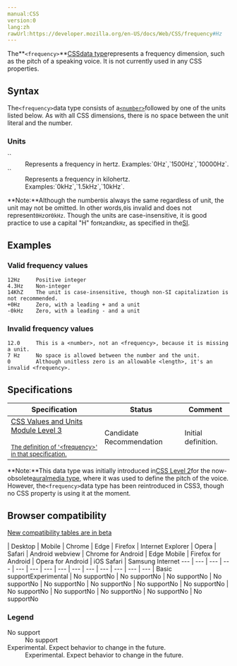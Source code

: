 ```yaml
---
manual:CSS
version:0
lang:zh
rawUrl:https://developer.mozilla.org/en-US/docs/Web/CSS/frequency#Hz
---
```






The**`<frequency>`**[CSS](%427 "")[data type](%27786 "")represents a frequency dimension, such as the pitch of a speaking voice. It is not currently used in any CSS properties.


## Syntax<a name="Syntax"></a>


The`<frequency>`data type consists of a[`<number>`](%4564 "The <number> CSS data type represents a number, being either an integer or a number with a fractional component.")followed by one of the units listed below. As with all CSS dimensions, there is no space between the unit literal and the number.


### Units<a name="Units"></a>
<dl><dt id=''>``</dt><dd>Represents a frequency in hertz. Examples:`0Hz`,`1500Hz`,`10000Hz`.</dd><dt id=''>``</dt><dd>Represents a frequency in kilohertz. Examples:`0kHz`,`1.5kHz`,`10kHz`.</dd></dl>

**Note:**Although the number`0`is always the same regardless of unit, the unit may not be omitted. In other words,`0`is invalid and does not represent`0Hz`or`0kHz`. Though the units are case-insensitive, it is good practice to use a capital &quot;H&quot; for`Hz`and`kHz`, as specified in the[SI](%30277 "http://en.wikipedia.org/wiki/International_System_of_Units").



## Examples<a name="Examples"></a>

### Valid frequency values<a name="Valid_frequency_values"></a>

```
12Hz     Positive integer
4.3Hz    Non-integer
14KhZ    The unit is case-insensitive, though non-SI capitalization is not recommended.
+0Hz     Zero, with a leading + and a unit
-0kHz    Zero, with a leading - and a unit
```

### Invalid frequency values<a name="Invalid_frequency_values"></a>

```
12.0     This is a <number>, not an <frequency>, because it is missing a unit.
7 Hz     No space is allowed between the number and the unit.
0        Although unitless zero is an allowable <length>, it's an invalid <frequency>.
```

## Specifications<a name="Specifications"></a>

Specification | Status | Comment 
 ---  |  ---  |  ---  | 
[CSS Values and Units Module Level 3<br></br><small>The definition of &#39;&lt;frequency&gt;&#39; in that specification.</small>](%30279 "") | Candidate Recommendation | Initial definition. 



**Note:**This data type was initially introduced in[CSS Level 2](%33476 "http://www.w3.org/TR/CSS2/")for the now-obsolete[aural](%30281 "aural")[media type](%30562 ""), where it was used to define the pitch of the voice. However, the`<frequency>`data type has been reintroduced in CSS3, though no CSS property is using it at the moment.



## Browser compatibility<a name="Browser_compatibility"></a>
[New compatibility tables are in beta<i></i>](%3360 "")

 | <abbr>Desktop<i></i></abbr> | <abbr>Mobile<i></i></abbr> 
 | <abbr>Chrome<i></i></abbr> | <abbr>Edge<i></i></abbr> | <abbr>Firefox<i></i></abbr> | <abbr>Internet Explorer<i></i></abbr> | <abbr>Opera<i></i></abbr> | <abbr>Safari<i></i></abbr> | <abbr>Android webview<i></i></abbr> | <abbr>Chrome for Android<i></i></abbr> | <abbr>Edge Mobile<i></i></abbr> | <abbr>Firefox for Android<i></i></abbr> | <abbr>Opera for Android<i></i></abbr> | <abbr>iOS Safari<i></i></abbr> | <abbr>Samsung Internet<i></i></abbr> 
 ---  |  ---  |  ---  |  ---  |  ---  |  ---  |  ---  |  ---  |  ---  |  ---  |  ---  |  ---  |  ---  |  ---  | 
Basic support<abbr>Experimental<i></i></abbr> | <abbr>No support</abbr>No | <abbr>No support</abbr>No | <abbr>No support</abbr>No | <abbr>No support</abbr>No | <abbr>No support</abbr>No | <abbr>No support</abbr>No | <abbr>No support</abbr>No | <abbr>No support</abbr>No | <abbr>No support</abbr>No | <abbr>No support</abbr>No | <abbr>No support</abbr>No | <abbr>No support</abbr>No | <abbr>No support</abbr>No 


### Legend<a name="Legend"></a>
<dl><dt id=''><abbr>No support</abbr></dt><dd>No support</dd><dt id=''><abbr>Experimental. Expect behavior to change in the future.<i></i></abbr></dt><dd>Experimental. Expect behavior to change in the future.</dd></dl>



